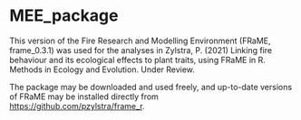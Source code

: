 # MEE_package
This version of the Fire Research and Modelling Environment (FRaME, frame_0.3.1) was used for the analyses in Zylstra, P. (2021) Linking fire behaviour and its ecological effects to plant traits, using FRaME in R. Methods in Ecology and Evolution. Under Review.

The package may be downloaded and used freely, and up-to-date versions of FRaME may be installed directly from https://github.com/pzylstra/frame_r.
